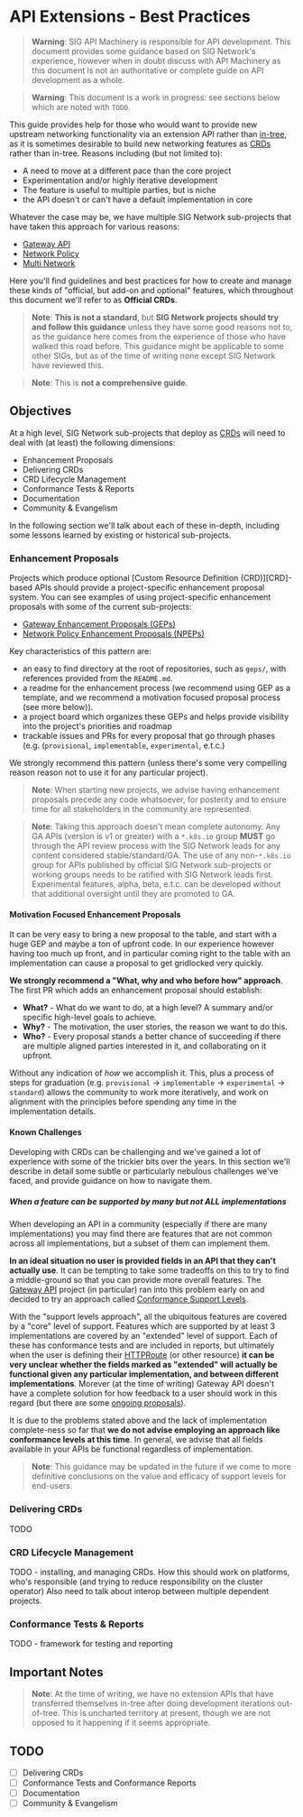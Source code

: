 # API Extensions - Best Practices

> **Warning**: SIG API Machinery is responsible for API development. This
> document provides some guidance based on SIG Network's experience, however
> when in doubt discuss with API Machinery as this document is not an
> authoritative or complete guide on API development as a whole.

> **Warning**: This document is a work in progress: see sections below which
> are noted with `TODO`.

This guide provides help for those who would want to provide new upstream
networking functionality via an extension API rather than [in-tree], as it is
sometimes desirable to build new networking features as [CRDs] rather than
in-tree. Reasons including (but not limited to):

* A need to move at a different pace than the core project
* Experimentation and/or highly iterative development
* The feature is useful to multiple parties, but is niche
* the API doesn't or can't have a default implementation in core

Whatever the case may be, we have multiple SIG Network sub-projects that have
taken this approach for various reasons:

* [Gateway API]
* [Network Policy]
* [Multi Network]

Here you'll find guidelines and best practices for how to create and manage
these kinds of "official, but add-on and optional" features, which throughout
this document we'll refer to as **Official CRDs**.

> **Note**: **This is not a standard**, but **SIG Network projects should try
> and follow this guidance** unless they have some good reasons not to, as the
> guidance here comes from the experience of those who have walked this road
> before. This guidance might be applicable to some other SIGs, but as of the
> time of writing none except SIG Network have reviewed this.

> **Note**: This is **not a comprehensive guide**.

[in-tree]:https://github.com/kubernetes/api
[CRDs]:https://kubernetes.io/docs/concepts/extend-kubernetes/api-extension/custom-resources/
[KEP]:https://github.com/kubernetes/enhancements/blob/master/keps/README.md
[Gateway API]:https://github.com/kubernetes-sigs/gateway-api
[Network Policy]:https://github.com/kubernetes-sigs/network-policy-api
[Multi Network]:https://github.com/kubernetes-sigs/multi-network

## Objectives

At a high level, SIG Network sub-projects that deploy as [CRDs] will need to
deal with (at least) the following dimensions:

* Enhancement Proposals
* Delivering CRDs
* CRD Lifecycle Management
* Conformance Tests & Reports
* Documentation
* Community & Evangelism

In the following section we'll talk about each of these in-depth, including
some lessons learned by existing or historical sub-projects.

[CRDs]:https://kubernetes.io/docs/concepts/extend-kubernetes/api-extension/custom-resources/

### Enhancement Proposals

Projects which produce optional [Custom Resource Definition (CRD)][CRD]-based
APIs should provide a project-specific enhancement proposal system. You can see
examples of using project-specific enhancement proposals with some of the
current sub-projects:

* [Gateway Enhancement Proposals (GEPs)][geps]
* [Network Policy Enhancement Proposals (NPEPs)][npeps]

Key characteristics of this pattern are:

* an easy to find directory at the root of repositories, such as `geps/`, with
  references provided from the `README.md`.
* a readme for the enhancement process (we recommend using GEP as a template,
  and we recommend a motivation focused proposal process (see more below)).
* a project board which organizes these GEPs and helps provide visibility into
  the project's priorities and roadmap
* trackable issues and PRs for every proposal that go through phases (e.g.
  (`provisional`, `implementable`, `experimental`, e.t.c.)

We strongly recommend this pattern (unless there's some very compelling reason
reason not to use it for any particular project).

> **Note**: When starting new projects, we advise having enhancement proposals
> precede any code whatsoever, for posterity and to ensure time for all
> stakeholders in the community are represented.

> **Note**: Taking this approach doesn't mean complete autonomy. Any GA APIs
> (version is v1 or greater) with a `*.k8s.io` group **MUST** go through the API
> review process with the SIG Network leads for any content considered
> stable/standard/GA. The use of any non-`*.k8s.io` group for APIs published by
> official SIG Network sub-projects or working groups needs to be ratified with
> SIG Network leads first. Experimental features, alpha, beta, e.t.c. can be
> developed without that additional oversight until they are promoted to GA.

[KEP]:https://github.com/kubernetes/enhancements/blob/master/keps/README.md
[geps]:https://github.com/kubernetes-sigs/gateway-api/blob/main/geps/overview.md
[npeps]:https://github.com/kubernetes-sigs/network-policy-api/tree/main/npeps

#### Motivation Focused Enhancement Proposals

It can be very easy to bring a new proposal to the table, and start with a huge
GEP and maybe a ton of upfront code. In our experience however having too much
up front, and in particular coming right to the table with an implementation
can cause a proposal to get gridlocked very quickly.

**We strongly recommend a "What, why and who before how" approach**. The first
PR which adds an enhancement proposal should establish:

* **What?** - What do we want to do, at a high level? A summary and/or specific
  high-level goals to achieve.
* **Why?** - The motivation, the user stories, the reason we want to do this.
* **Who?** - Every proposal stands a better chance of succeeding if there are
  multiple aligned parties interested in it, and collaborating on it upfront.

Without any indication of _how_ we accomplish it. This, plus a process of steps
for graduation (e.g. `provisional` -> `implementable` -> `experimental` ->
`standard`) allows the community to work more iteratively, and work on alignment
with the principles before spending any time in the implementation details.

#### Known Challenges

Developing with CRDs can be challenging and we've gained a lot of experience
with some of the trickier bits over the years. In this section we'll describe in
detail some subtle or particularly nebulous challenges we've faced, and provide
guidance on how to navigate them.

##### When a feature can be supported by many but not ALL implementations

When developing an API in a community (especially if there are many
implementations) you may find there are features that are not common across all
implementations, but a subset of them can implement them.

**In an ideal situation no user is provided fields in an API that they can't
actually use**. It can be tempting to take some tradeoffs on this to try to find
a middle-ground so that you can provide more overall features. The [Gateway API]
project (in particular) ran into this problem early on and decided to try an
approach called [Conformance Support Levels].

With the "support levels approach", all the ubiquitous features are covered by
a "core" level of support. Features which are supported by at least 3
implementations are covered by an "extended" level of support. Each of these has
conformance tests and are included in reports, but ultimately when the user is
defining their [HTTPRoute] (or other resource) **it can be very unclear whether
the fields marked as "extended" will actually be functional given any particular
implementation, and between different implementations**. Morever (at the time
of writing) Gateway API doesn't have a complete solution for how feedback to a
user should work in this regard (but there are some [ongoing proposals]).

It is due to the problems stated above and the lack of implementation
complete-ness so far that **we do not advise employing an approach like
conformance levels at this time**. In general, we advise that all fields
available in your APIs be functional regardless of implementation.

> **Note**: This guidance may be updated in the future if we come to more
> definitive conclusions on the value and efficacy of support levels for
> end-users.

[Gateway API]:https://github.com/kubernetes-sigs/gateway-api/
[Conformance Support Levels]:https://gateway-api.sigs.k8s.io/concepts/conformance/#2-support-levels
[HTTPRoute]:https://gateway-api.sigs.k8s.io/api-types/httproute/
[ongoing proposals]:https://gateway-api.sigs.k8s.io/geps/gep-2162/

### Delivering CRDs

TODO

### CRD Lifecycle Management

TODO - installing, and managing CRDs. How this should work on platforms, who's
       responsible (and trying to reduce responsibility on the cluster operator)
       Also need to talk about interop between multiple dependent projects.

### Conformance Tests & Reports

TODO - framework for testing and reporting

## Important Notes

> **Note**: At the time of writing, we have no extension APIs that have
> transferred themselves in-tree after doing development iterations
> out-of-tree. This is uncharted territory at present, though we are not
> opposed to it happening if it seems appropriate.

## TODO

- [ ] Delivering CRDs
- [ ] Conformance Tests and Conformance Reports
- [ ] Documentation
- [ ] Community & Evangelism
